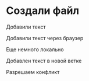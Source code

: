 ﻿# Создали файл

Добавили текст

Добавили текст через браузер

Еще немного локально

Добавлен текст в новой ветке

Разрешаем конфликт
